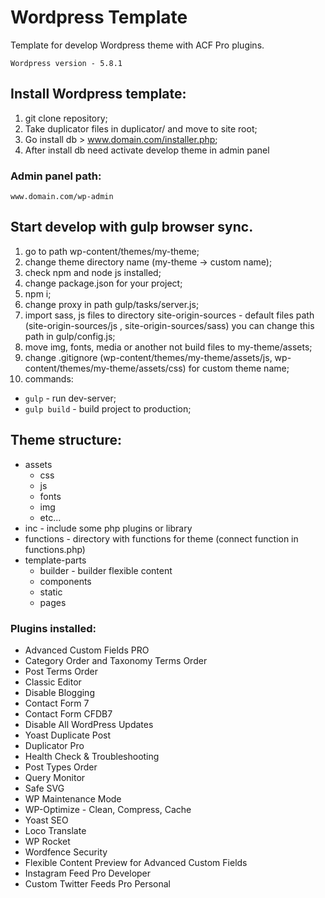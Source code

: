 # Wordpress Template

Template for develop Wordpress theme with ACF Pro plugins.
    
    Wordpress version - 5.8.1

## Install Wordpress template:

1. git clone repository;
2. Take duplicator files in duplicator/ and move to site root;
3. Go install db > www.domain.com/installer.php;
4. After install db need activate develop theme in admin panel 

### Admin panel path: 
    
    www.domain.com/wp-admin

    
    
## Start develop with gulp browser sync.

1. go to path wp-content/themes/my-theme;
2. change theme directory name (my-theme -> custom name); 
3. check npm and node js installed;
4. change package.json for your project;
5. npm i;
6. change proxy in path gulp/tasks/server.js;
7. import sass, js files to directory site-origin-sources - default files path (site-origin-sources/js , site-origin-sources/sass) you can change this path in gulp/config.js;
8. move img, fonts, media or another not build files to my-theme/assets;
9. change .gitignore (wp-content/themes/my-theme/assets/js, wp-content/themes/my-theme/assets/css) for custom theme name;
10. commands:
* `gulp` - run dev-server;
* `gulp build` - build project to production;

## Theme structure:

- assets
    - css
    - js
    - fonts
    - img
    - etc...
- inc - include some php plugins or library
- functions - directory with functions for theme (connect function in functions.php)
- template-parts
    - builder - builder flexible content
    - components
    - static
    - pages
        
### Plugins installed: 

- Advanced Custom Fields PRO
- Category Order and Taxonomy Terms Order
- Post Terms Order
- Classic Editor
- Disable Blogging
- Contact Form 7
- Contact Form CFDB7
- Disable All WordPress Updates
- Yoast Duplicate Post
- Duplicator Pro
- Health Check & Troubleshooting
- Post Types Order
- Query Monitor
- Safe SVG
- WP Maintenance Mode
- WP-Optimize - Clean, Compress, Cache
- Yoast SEO
- Loco Translate
- WP Rocket
- Wordfence Security
- Flexible Content Preview for Advanced Custom Fields
- Instagram Feed Pro Developer
- Custom Twitter Feeds Pro Personal
